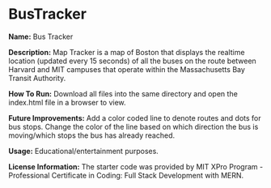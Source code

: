 # BusTracker
**Name:** Bus Tracker

**Description:** Map Tracker is a map of Boston that displays the realtime location (updated every 15 seconds) of all the buses on the route between Harvard and MIT campuses that operate within the Massachusetts Bay Transit Authority.

**How To Run:** Download all files into the same directory and open the index.html file in a browser to view.

**Future Improvements:** Add a color coded line to denote routes and dots for bus stops.  Change the color of the line based on which direction the bus is moving/which stops the bus has already reached. 

**Usage:** Educational/entertainment purposes.  

**License Information:** The starter code was provided by MIT XPro Program - Professional Certificate in Coding: Full Stack Development with MERN.
